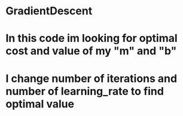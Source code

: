 # GradientDescent
# In this code im looking for optimal cost and value of my "m" and "b" 
# I change number of iterations and number of learning_rate to find optimal value
